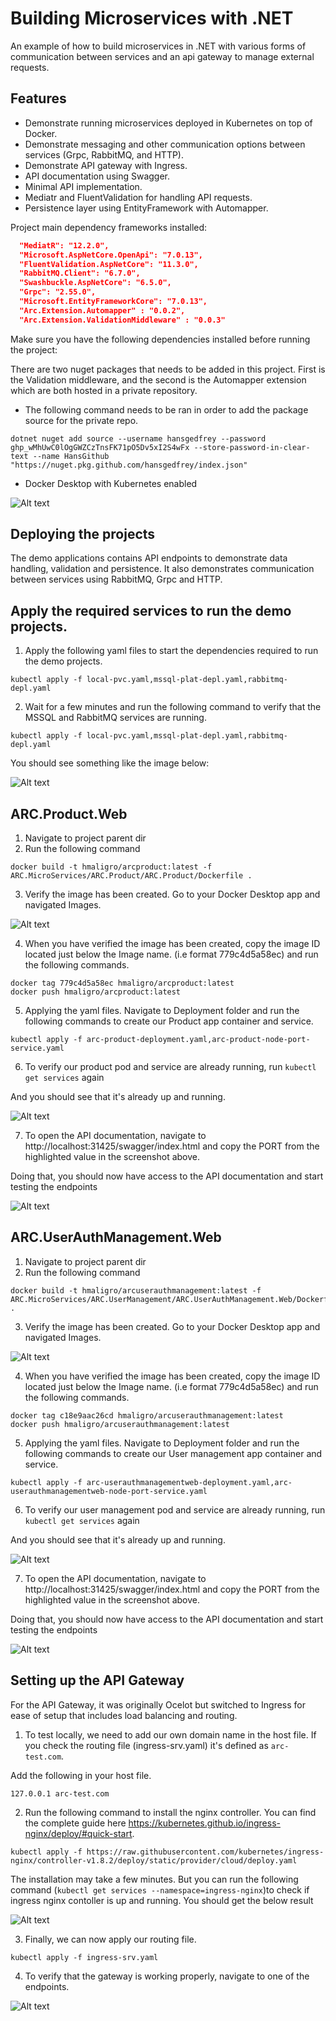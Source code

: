 # Building Microservices with .NET

An example of how to build microservices in .NET with various forms of communication between services and an api gateway to manage external requests.

## Features

- Demonstrate running microservices deployed in Kubernetes on top of Docker.
- Demonstrate messaging and other communication options between services (Grpc, RabbitMQ, and HTTP).
- Demonstrate API gateway with Ingress.
- API documentation using Swagger.
- Minimal API implementation.
- Mediatr and FluentValidation for handling API requests.
- Persistence layer using EntityFramework with Automapper.

Project main dependency frameworks installed:

```JSON
  "MediatR": "12.2.0",
  "Microsoft.AspNetCore.OpenApi": "7.0.13",
  "FluentValidation.AspNetCore": "11.3.0",
  "RabbitMQ.Client": "6.7.0",
  "Swashbuckle.AspNetCore": "6.5.0",
  "Grpc": "2.55.0",
  "Microsoft.EntityFrameworkCore": "7.0.13", 
  "Arc.Extension.Automapper" : "0.0.2",
  "Arc.Extension.ValidationMiddleware" : "0.0.3"
```

Make sure you have the following dependencies installed before running the project:

There are two nuget packages that needs to be added in this project. First is the Validation middleware, and the second is the Automapper extension which are both hosted in a private repository.

- The following command needs to be ran in order to add the package source for the private repo.
```
dotnet nuget add source --username hansgedfrey --password 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 --store-password-in-clear-text --name HansGithub "https://nuget.pkg.github.com/hansgedfrey/index.json"
```

- Docker Desktop with Kubernetes enabled

![Alt text](Images/Docker_with_Kubernetes.png?raw=true)

## Deploying the projects

The demo applications contains API endpoints to demonstrate data handling, validation and persistence.
It also demonstrates communication between services using RabbitMQ, Grpc and HTTP.

## Apply the required services to run the demo projects.

1. Apply the following yaml files to start the dependencies required to run the demo projects.

```
kubectl apply -f local-pvc.yaml,mssql-plat-depl.yaml,rabbitmq-depl.yaml
```

2. Wait for a few minutes and run the following command to verify that the MSSQL and RabbitMQ services are running.

```
kubectl apply -f local-pvc.yaml,mssql-plat-depl.yaml,rabbitmq-depl.yaml
```

You should see something like the image below:

![Alt text](Images/MSSQL_RABBITMQ_PODS.png?raw=true)

## ARC.Product.Web

1. Navigate to project parent dir
2. Run the following command

```
docker build -t hmaligro/arcproduct:latest -f ARC.MicroServices/ARC.Product/ARC.Product/Dockerfile .
```

3. Verify the image has been created. Go to your Docker Desktop app and navigated Images.

![Alt text](Images/product_image_created.png?raw=true)

4. When you have verified the image has been created, copy the image ID located just below the Image name. (i.e format 779c4d5a58ec) and run the following commands.

```
docker tag 779c4d5a58ec hmaligro/arcproduct:latest
docker push hmaligro/arcproduct:latest
```

5. Applying the yaml files. Navigate to Deployment folder and run the following commands to create our Product app container and service.

```
kubectl apply -f arc-product-deployment.yaml,arc-product-node-port-service.yaml
```

6. To verify our product pod and service are already running, run `kubectl get services` again

And you should see that it's already up and running.

![Alt text](Images/product_service_running.png?raw=true)

7. To open the API documentation, navigate to http://localhost:31425/swagger/index.html and copy the PORT from the highlighted value in the screenshot above.

Doing that, you should now have access to the API documentation and start testing the endpoints

![Alt text](Images/product_endpoints_running.png?raw=true)

## ARC.UserAuthManagement.Web

1. Navigate to project parent dir
2. Run the following command

```
docker build -t hmaligro/arcuserauthmanagement:latest -f ARC.MicroServices/ARC.UserManagement/ARC.UserAuthManagement.Web/Dockerfile .
```

3. Verify the image has been created. Go to your Docker Desktop app and navigated Images.

![Alt text](Images/user_management_image_created.png?raw=true)

4. When you have verified the image has been created, copy the image ID located just below the Image name. (i.e format 779c4d5a58ec) and run the following commands.

```
docker tag c18e9aac26cd hmaligro/arcuserauthmanagement:latest
docker push hmaligro/arcuserauthmanagement:latest
```

5. Applying the yaml files. Navigate to Deployment folder and run the following commands to create our User management app container and service.

```
kubectl apply -f arc-userauthmanagementweb-deployment.yaml,arc-userauthmanagementweb-node-port-service.yaml
```

6. To verify our user management pod and service are already running, run `kubectl get services` again

And you should see that it's already up and running.

![Alt text](Images/user_management_service_running.png?raw=true)

7. To open the API documentation, navigate to http://localhost:31425/swagger/index.html and copy the PORT from the highlighted value in the screenshot above.

Doing that, you should now have access to the API documentation and start testing the endpoints

![Alt text](Images/user_management_endpoints_running.png?raw=true)

## Setting up the API Gateway

For the API Gateway, it was originally Ocelot but switched to Ingress for ease of setup that includes load balancing and routing.

1. To test locally, we need to add our own domain name in the host file. If you check the routing file (ingress-srv.yaml) it's defined as `arc-test.com`.

Add the following in your host file.

```
127.0.0.1 arc-test.com
```

2. Run the following command to install the nginx controller. You can find the complete guide here https://kubernetes.github.io/ingress-nginx/deploy/#quick-start.

```
kubectl apply -f https://raw.githubusercontent.com/kubernetes/ingress-nginx/controller-v1.8.2/deploy/static/provider/cloud/deploy.yaml
```

The installation may take a few minutes. But you can run the following command (`kubectl get services --namespace=ingress-nginx`)to check if ingress nginx contoller is up and running. You should get the below result

![Alt text](Images/ingress_ngix_cluster_load_balancer.png?raw=true)

3. Finally, we can now apply our routing file.

```
kubectl apply -f ingress-srv.yaml
```

4. To verify that the gateway is working properly, navigate to one of the endpoints.

![Alt text](Images/api-gateway.png?raw=true)

